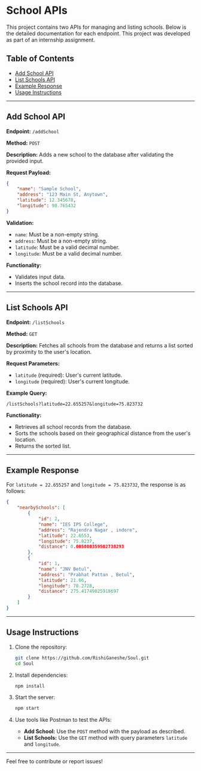 # School APIs

This project contains two APIs for managing and listing schools. Below is the detailed documentation for each endpoint. This project was developed as part of an internship assignment.

## Table of Contents

- [Add School API](#add-school-api)
- [List Schools API](#list-schools-api)
- [Example Response](#example-response)
- [Usage Instructions](#usage-instructions)

---

## Add School API

**Endpoint:** `/addSchool`

**Method:** `POST`

**Description:** Adds a new school to the database after validating the provided input.

**Request Payload:**
```json
{
    "name": "Sample School",
    "address": "123 Main St, Anytown",
    "latitude": 12.345678,
    "longitude": 98.765432
}
```

**Validation:**
- `name`: Must be a non-empty string.
- `address`: Must be a non-empty string.
- `latitude`: Must be a valid decimal number.
- `longitude`: Must be a valid decimal number.

**Functionality:**
- Validates input data.
- Inserts the school record into the database.

---

## List Schools API

**Endpoint:** `/listSchools`

**Method:** `GET`

**Description:** Fetches all schools from the database and returns a list sorted by proximity to the user's location.

**Request Parameters:**
- `latitude` (required): User's current latitude.
- `longitude` (required): User's current longitude.

**Example Query:**
```
/listSchools?latitude=22.655257&longitude=75.823732
```

**Functionality:**
- Retrieves all school records from the database.
- Sorts the schools based on their geographical distance from the user's location.
- Returns the sorted list.

---

## Example Response

For `latitude = 22.655257` and `longitude = 75.823732`, the response is as follows:

```json
{
    "nearbySchools": [
        {
            "id": 2,
            "name": "IES IPS College",
            "address": "Rajendra Nagar , indore",
            "latitude": 22.6553,
            "longitude": 75.8237,
            "distance": 0.005800359502738293
        },
        {
            "id": 1,
            "name": "JNV Betul",
            "address": "Prabhat Pattan , Betul",
            "latitude": 21.66,
            "longitude": 78.2728,
            "distance": 275.41749825918697
        }
    ]
}
```

---

## Usage Instructions

1. Clone the repository:
    ```bash
    git clone https://github.com/RishiGaneshe/Soul.git
    cd Soul
    ```

2. Install dependencies:
    ```bash
    npm install
    ```

3. Start the server:
    ```bash
    npm start
    ```

4. Use tools like Postman to test the APIs:
    - **Add School:** Use the `POST` method with the payload as described.
    - **List Schools:** Use the `GET` method with query parameters `latitude` and `longitude`.

---

Feel free to contribute or report issues!
